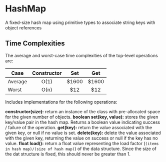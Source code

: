 # HashMap
A fixed-size hash map using primitive types to associate string keys with object references

## Time Complexities
The average and worst-case time complexities of the top-level operations are:

| Case          | Constructor   | Set   | Get   |
| ------------- |:-------------:|:-----:|:-----:|
| Average       | O(1)          | $1600 | $1600 |
| Worst         | O(n)          |   $12 |   $12 |

Includes implementations for the following operations:

**constructor(size):** return an instance of the class with pre-allocated space for the given number of objects.
**boolean set(key, value):** stores the given key/value pair in the hash map. Returns a boolean value indicating success / failure of the operation.
**get(key):** return the value associated with the given key, or null if no value is set.
**delete(key):** delete the value associated with the given key, returning the value on success or null if the key has no value.
**float load():** return a float value representing the load factor (`(items in hash map)/(size of hash map)`) of the data structure. Since the size of the dat structure is fixed, this should never be greater than 1.
